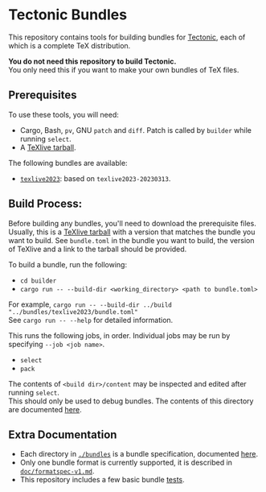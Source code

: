 # Tectonic Bundles

This repository contains tools for building bundles for
[Tectonic](https://tectonic-typesetting.github.io), each of which is a complete TeX distribution.

**You do not need this repository to build Tectonic.** \
You only need this if you want to make your own bundles of TeX files.


## Prerequisites
To use these tools, you will need:
- Cargo, Bash, `pv`, GNU `patch` and `diff`. Patch is called by `builder` while running `select`.
- A [TeXlive tarball](https://tug.org/texlive/acquire-tar.html).

The following bundles are available:
 - [`texlive2023`](./bundles/texlive2023): based on `texlive2023-20230313`.


## Build Process:
Before building any bundles, you'll need to download the prerequisite files.
Usually, this is a [TeXlive tarball](https://tug.org/texlive/acquire-tar.html) with a version that matches the bundle you want to build. See `bundle.toml` in the bundle you want to build, the version of TeXlive and a link to the tarball should
be provided.


To build a bundle, run the following:
 - `cd builder`
 - `cargo run -- --build-dir <working_directory> <path to bundle.toml>`

For example, `cargo run -- --build-dir ../build "../bundles/texlive2023/bundle.toml"` \
See `cargo run -- --help` for detailed information.

This runs the following jobs, in order. Individual jobs may be run by specifying `--job <job name>`.
 - `select`
 - `pack`

The contents of `<build dir>/content` may be inspected and edited after running `select`. \
This should only be used to debug bundles. The contents of this directory are documented [here](./doc/output.md).


## Extra Documentation
 - Each directory in [`./bundles`](./bundles/) is a bundle specification, documented [here](./doc/bundle.md).
 - Only one bundle format is currently supported, it is described in [`doc/formatspec-v1.md`](./doc/formatspec-v1.md).
 - This repository includes a few basic bundle [tests](./doc/tests.md).


